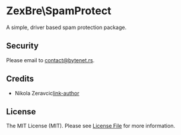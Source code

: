 # ZexBre\SpamProtect

A simple, driver based spam protection package.

## Security

Please email to contact@bytenet.rs.

## Credits

- Nikola Zeravcic[link-author]

## License

The MIT License (MIT). Please see [License File](LICENSE.md) for more
information.

[link-author]: https://github.com/zeravcic
